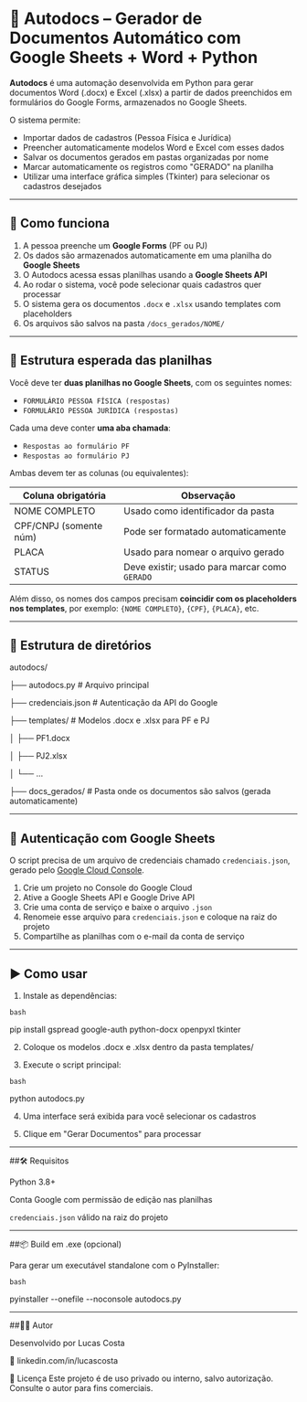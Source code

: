 # 📝 Autodocs – Gerador de Documentos Automático com Google Sheets + Word + Python

**Autodocs** é uma automação desenvolvida em Python para gerar documentos Word (.docx) e Excel (.xlsx) a partir de dados preenchidos em formulários do Google Forms, armazenados no Google Sheets.

O sistema permite:
- Importar dados de cadastros (Pessoa Física e Jurídica)
- Preencher automaticamente modelos Word e Excel com esses dados
- Salvar os documentos gerados em pastas organizadas por nome
- Marcar automaticamente os registros como "GERADO" na planilha
- Utilizar uma interface gráfica simples (Tkinter) para selecionar os cadastros desejados

---

## 🚀 Como funciona

1. A pessoa preenche um **Google Forms** (PF ou PJ)
2. Os dados são armazenados automaticamente em uma planilha do **Google Sheets**
3. O Autodocs acessa essas planilhas usando a **Google Sheets API**
4. Ao rodar o sistema, você pode selecionar quais cadastros quer processar
5. O sistema gera os documentos `.docx` e `.xlsx` usando templates com placeholders
6. Os arquivos são salvos na pasta `/docs_gerados/NOME/`

---

## 🧾 Estrutura esperada das planilhas

Você deve ter **duas planilhas no Google Sheets**, com os seguintes nomes:

- `FORMULÁRIO PESSOA FÍSICA (respostas)`
- `FORMULÁRIO PESSOA JURÍDICA (respostas)`

Cada uma deve conter **uma aba chamada**:

- `Respostas ao formulário PF`
- `Respostas ao formulário PJ`

Ambas devem ter as colunas (ou equivalentes):

| Coluna obrigatória     | Observação                            |
|------------------------|----------------------------------------|
| NOME COMPLETO          | Usado como identificador da pasta      |
| CPF/CNPJ (somente núm) | Pode ser formatado automaticamente     |
| PLACA                  | Usado para nomear o arquivo gerado     |
| STATUS                 | Deve existir; usado para marcar como `GERADO` |

Além disso, os nomes dos campos precisam **coincidir com os placeholders nos templates**, por exemplo: `{NOME COMPLETO}`, `{CPF}`, `{PLACA}`, etc.

---

## 📁 Estrutura de diretórios

autodocs/

├── autodocs.py # Arquivo principal

├── credenciais.json # Autenticação da API do Google

├── templates/ # Modelos .docx e .xlsx para PF e PJ

│ ├── PF1.docx

│ ├── PJ2.xlsx

│ └── ...

├── docs_gerados/ # Pasta onde os documentos são salvos (gerada automaticamente)


---

## 🔐 Autenticação com Google Sheets

O script precisa de um arquivo de credenciais chamado `credenciais.json`, gerado pelo [Google Cloud Console](https://console.cloud.google.com/).

1. Crie um projeto no Console do Google Cloud
2. Ative a Google Sheets API e Google Drive API
3. Crie uma conta de serviço e baixe o arquivo `.json`
4. Renomeie esse arquivo para `credenciais.json` e coloque na raiz do projeto
5. Compartilhe as planilhas com o e-mail da conta de serviço

---

## ▶️ Como usar

1. Instale as dependências:

```bash```

pip install gspread google-auth python-docx openpyxl tkinter


2. Coloque os modelos .docx e .xlsx dentro da pasta templates/


3. Execute o script principal:

```bash```

python autodocs.py


4. Uma interface será exibida para você selecionar os cadastros


5. Clique em "Gerar Documentos" para processar


---

##🛠 Requisitos

Python 3.8+

Conta Google com permissão de edição nas planilhas

``credenciais.json`` válido na raiz do projeto

---

##📦 Build em .exe (opcional)

Para gerar um executável standalone com o PyInstaller:

```bash```

pyinstaller --onefile --noconsole autodocs.py

-----------------------------------------------------

##👨‍💻 Autor

Desenvolvido por Lucas Costa

🔗 linkedin.com/in/lucascosta


📄 Licença
Este projeto é de uso privado ou interno, salvo autorização. Consulte o autor para fins comerciais.
